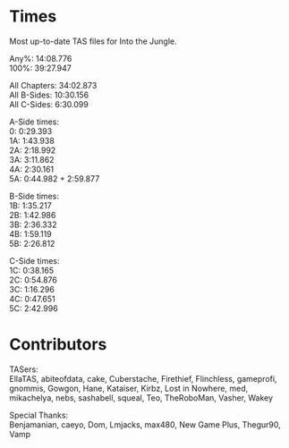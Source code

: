 # Times
Most up-to-date TAS files for Into the Jungle.

Any%: 14:08.776  
100%: 39:27.947

All Chapters: 34:02.873  
All B-Sides: 10:30.156  
All C-Sides: 6:30.099

A-Side times:  
0:   0:29.393  
1A:  1:43.938  
2A:  2:18.992  
3A:  3:11.862  
4A:  2:30.161  
5A:  0:44.982 + 2:59.877

B-Side times:  
1B:  1:35.217  
2B:  1:42.986  
3B:  2:36.332  
4B:  1:59.119  
5B:  2:26.812

C-Side times:  
1C:  0:38.165  
2C:  0:54.876  
3C:  1:16.296  
4C:  0:47.651  
5C:  2:42.996

# Contributors
TASers:  
EllaTAS, abiteofdata, cake, Cuberstache, Firethief, Flinchless, gameprofi, gnommis, Gowgon, Hane, Kataiser, Kirbz, Lost in Nowhere, med, mikachelya, nebs, sashabell, squeal, Teo, TheRoboMan, Vasher, Wakey

Special Thanks:  
Benjamanian, caeyo, Dom, Lmjacks, max480, New Game Plus, Thegur90, Vamp